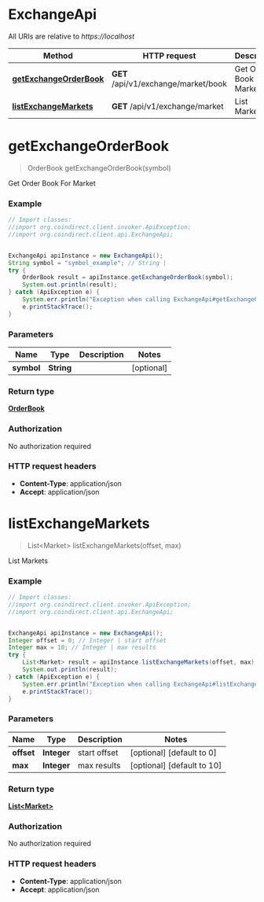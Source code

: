 # ExchangeApi

All URIs are relative to *https://localhost*

Method | HTTP request | Description
------------- | ------------- | -------------
[**getExchangeOrderBook**](ExchangeApi.md#getExchangeOrderBook) | **GET** /api/v1/exchange/market/book | Get Order Book For Market
[**listExchangeMarkets**](ExchangeApi.md#listExchangeMarkets) | **GET** /api/v1/exchange/market | List Markets


<a name="getExchangeOrderBook"></a>
# **getExchangeOrderBook**
> OrderBook getExchangeOrderBook(symbol)

Get Order Book For Market



### Example
```java
// Import classes:
//import org.coindirect.client.invoker.ApiException;
//import org.coindirect.client.api.ExchangeApi;


ExchangeApi apiInstance = new ExchangeApi();
String symbol = "symbol_example"; // String | 
try {
    OrderBook result = apiInstance.getExchangeOrderBook(symbol);
    System.out.println(result);
} catch (ApiException e) {
    System.err.println("Exception when calling ExchangeApi#getExchangeOrderBook");
    e.printStackTrace();
}
```

### Parameters

Name | Type | Description  | Notes
------------- | ------------- | ------------- | -------------
 **symbol** | **String**|  | [optional]

### Return type

[**OrderBook**](OrderBook.md)

### Authorization

No authorization required

### HTTP request headers

 - **Content-Type**: application/json
 - **Accept**: application/json

<a name="listExchangeMarkets"></a>
# **listExchangeMarkets**
> List&lt;Market&gt; listExchangeMarkets(offset, max)

List Markets



### Example
```java
// Import classes:
//import org.coindirect.client.invoker.ApiException;
//import org.coindirect.client.api.ExchangeApi;


ExchangeApi apiInstance = new ExchangeApi();
Integer offset = 0; // Integer | start offset
Integer max = 10; // Integer | max results
try {
    List<Market> result = apiInstance.listExchangeMarkets(offset, max);
    System.out.println(result);
} catch (ApiException e) {
    System.err.println("Exception when calling ExchangeApi#listExchangeMarkets");
    e.printStackTrace();
}
```

### Parameters

Name | Type | Description  | Notes
------------- | ------------- | ------------- | -------------
 **offset** | **Integer**| start offset | [optional] [default to 0]
 **max** | **Integer**| max results | [optional] [default to 10]

### Return type

[**List&lt;Market&gt;**](Market.md)

### Authorization

No authorization required

### HTTP request headers

 - **Content-Type**: application/json
 - **Accept**: application/json

